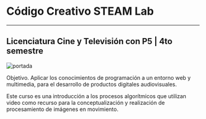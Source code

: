 # Código Creativo STEAM Lab      
---

## Licenciatura Cine y Televisión con P5 | 4to semestre


![portada]( )

Objetivo. Aplicar los conocimientos de programación a un entorno web y multimedia, para el desarrollo de productos
digitales audiovisuales.

Este curso es una introducción a los procesos algorítmicos que utilizan video como recurso para la conceptualización y realización de procesamiento de imágenes en movimiento. 


